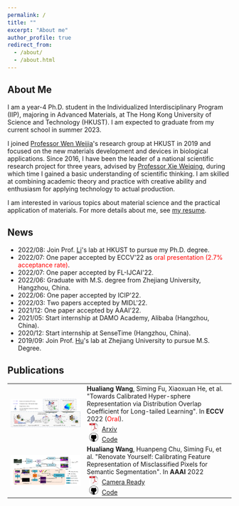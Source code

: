 ```yaml
---
permalink: /
title: ""
excerpt: "About me"
author_profile: true
redirect_from: 
  - /about/
  - /about.html
---
```

## About Me
I am a year-4 Ph.D. student in the Individualized Interdisciplinary Program (IIP), majoring in Advanced Materials, at The Hong Kong University of Science and Technology (HKUST). I am expected to graduate from my current school in summer 2023. 

I joined [Professor Wen Weijia](https://facultyprofiles.hkust.edu.hk/profiles.php?profile=weijia-wen-phwen)'s research group at HKUST in 2019 and focused on the new materials development and devices in biological applications. Since 2016, I have been the leader of a national scientific research project for three years, advised by [Professor Xie Weiqing](http://groupxie.com), during which time I gained a basic understanding of scientific thinking. I am skilled at combining academic theory and practice with creative ability and enthusiasm for applying technology to actual production. 

I am interested in various topics about material science and the practical application of materials. For more details about me, see [my resume](https://raw.githubusercontent.com/Sidney909/sidney909.github.io/master/files/sidneycv.pdf).






## News
- 2022/08: Join Prof. [Li](https://xmengli.github.io/)'s lab at HKUST to pursue my Ph.D. degree.
- 2022/07: One paper accepted by ECCV'22 as <font color='red'>oral presentation (2.7% acceptance rate)</font>. 
- 2022/07: One paper accepted by FL-IJCAI'22.
- 2022/06: Graduate with M.S. degree from Zhejiang University, Hangzhou, China.
- 2022/06: One paper accepted by ICIP'22.
- 2022/03: Two papers accepted by MIDL'22. 
- 2021/12: One paper accepted by AAAI'22.
- 2021/05: Start internship at DAMO Academy, Alibaba (Hangzhou, China).
- 2020/12: Start internship at SenseTime (Hangzhou, China).
- 2019/09: Join Prof. [Hu](https://person.zju.edu.cn/en/huhaoji)'s lab at Zhejiang University to pursue M.S. Degree.


## Publications
<table style="border: none; border-collapse: collapse;" border="0">

<tr style="border-collapse: separate; border-spacing:30em;">
  <td style="border-collapse: collapse; border: none;">
    <img src="https://raw.githubusercontent.com/SiLangWHL/silangwhl.github.io/master/images/vmf.png" width="800" />
  </td>
  <td style="border-collapse: collapse; border: none;">
    <b>Hualiang Wang</b>, Siming Fu, Xiaoxuan He, et al.
    "Towards Calibrated Hyper-sphere Representation via Distribution Overlap Coefficient for Long-tailed Learning".
    In <b>ECCV</b> 2022 (<font color='red'>Oral</font>).<br>
    <img src="https://raw.githubusercontent.com/SiLangWHL/silangwhl.github.io/master/images/pdf_icon.png" width="20" height="20" hspace="5">
    <span><a href="https://arxiv.org/pdf/2208.10043.pdf">Arxiv</a></span><br>
    <img src="https://raw.githubusercontent.com/SiLangWHL/silangwhl.github.io/master/images/github_icon.png" width="20" height="20" hspace="5">
    <span><a href="https://github.com/SiLangWHL/vMF-OP">Code</a></span>
  </td>
</tr>
 
<tr style="border-collapse: separate; border-spacing:30em;">
  <td style="border-collapse: collapse; border: none;">
    <img src="https://raw.githubusercontent.com/SiLangWHL/silangwhl.github.io/master/images/rch.png" width="800" />
  </td>
  <td style="border-collapse: collapse; border: none;">
    <b>Hualiang Wang</b>, Huanpeng Chu, Siming Fu, et al.
    "Renovate Yourself: Calibrating Feature Representation of Misclassified Pixels for Semantic Segmentation".
    In <b>AAAI</b> 2022<br>
    <img src="https://raw.githubusercontent.com/SiLangWHL/silangwhl.github.io/master/images/pdf_icon.png" width="20" height="20" hspace="5">
    <span><a href="https://ojs.aaai.org/index.php/AAAI/article/view/20145">Camera Ready</a></span><br>
    <img src="https://raw.githubusercontent.com/SiLangWHL/silangwhl.github.io/master/images/github_icon.png" width="20" height="20" hspace="5">
    <span><a href="https://github.com/VipaiLab/RCH">Code</a></span>
  </td>
</tr>
  
</table>
